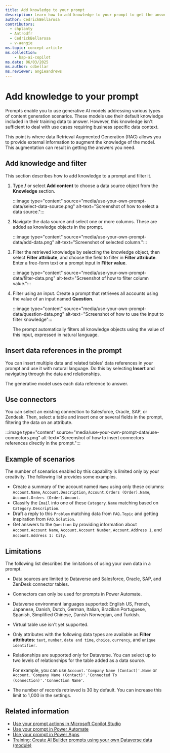 ```yaml
---
title: Add knowledge to your prompt
description: Learn how to add knowledge to your prompt to get the answers you need.
author: CedrickBellarosa
contributors:
  - chplanty
  - Antrodfr
  - CedrickBellarosa
  - v-aangie
ms.topic: concept-article
ms.collection: 
    - bap-ai-copilot
ms.date: 06/03/2025
ms.author: cdbellar
ms.reviewer: angieandrews
---
```


# Add knowledge to your prompt

Prompts enable you to use generative AI models addressing various types of content generation scenarios. These models use their default knowledge included in their training data to answer. However, this knowledge isn't sufficient to deal with use cases requiring business specific data context.

This point is where data Retrieval Augmented Generation (RAG) allows you to provide external information to augment the knowledge of the model. This augmentation can result in getting the answers you need.

## Add knowledge and filter

This section describes how to add knowledge to a prompt and filter it.

1. Type **/** or select **Add content** to choose a data source object from the **Knowledge** section.  

   :::image type="content" source="media/use-your-own-prompt-data/select-data-source.png" alt-text="Screenshot of how to select a data source.":::

1. Navigate the data source and select one or more columns. These are added as knowledge objects in the prompt.

    :::image type="content" source="media/use-your-own-prompt-data/add-data.png" alt-text="Screenshot of selected column.":::

1. Filter the retrieved knowledge by selecting the knowledge object, then select **Filter attribute**, and choose the field to filter in **Filter attribute**. Enter a free-form text or a prompt input in **Filter value**.

    :::image type="content" source="media/use-your-own-prompt-data/filter-data.png" alt-text="Screenshot of how to filter column value.":::

1. Filter using an input. Create a prompt that retrieves all accounts using the value of an input named **Question**.

    :::image type="content" source="media/use-your-own-prompt-data/question-data.png" alt-text="Screenshot of how to use the input to filter knowledge":::

   The prompt automatically filters all knowledge objects using the value of this input, expressed in natural language.

## Insert data references in the prompt

You can insert multiple data and related tables' data references in your prompt and use it with natural language. Do this by selecting **Insert** and navigating through the data and relationships.

The generative model uses each data reference to answer.

## Use connectors

You can select an existing connection to Salesforce, Oracle, SAP, or Zendesk. Then, select a table and insert one or several fields in the prompt, filtering the data on an attribute.

:::image type="content" source="media/use-your-own-prompt-data/use-connectors.png" alt-text="Screenshot of how to insert connectors references directly in the prompt.":::

## Example of scenarios

The number of scenarios enabled by this capability is limited only by your creativity. The following list provides some examples.

- Create a summary of the account named `Name` using only these columns: `Account.Name`, `Account.Description`, `Account.Orders (Order).Name`, `Account.Orders (Order).Amount`.
- Classify the `Email` into one of these `Category.Name` matching based on `Category.Description`.
- Draft a reply to this `Problem` matching data from `FAQ.Topic` and getting inspiration from `FAQ.Solution`.
- Get answers to the `Question` by providing information about `Account.Account Name`, `Account.Account Number`, `Account.Address 1`, and `Account.Address 1: City`.

## Limitations

The following list describes the limitations of using your own data in a prompt.

- Data sources are limited to Dataverse and Salesforce, Oracle, SAP, and ZenDesk connector tables.
- Connectors can only be used for prompts in Power Automate.
- Dataverse environment languages supported: English US, French, Japanese, Danish, Dutch, German, Italian, Brazilian Portuguese, Spanish, Simplified Chinese, Danish Norwegian, and Turkish.
- Virtual table use isn't yet supported.
- Only attributes with the following data types are available as **Filter attributes**: `text`, `number`, `date and time`, `choice`, `currency`, and `unique identifier`.
- Relationships are supported only for Dataverse. You can select up to two levels of relationships for the table added as a data source.

    For example, you can use `Account.'Company Name (Contact)'.Name` or `Account.'Company Name (Contact)'.'Connected To (Connection)'.'Connection Name'`.

- The number of records retrieved is 30 by default. You can increase this limit to 1,000 in the settings.

## Related information

- [Use your prompt actions in Microsoft Copilot Studio](use-a-custom-prompt-in-mcs.md)
- [Use your prompt in Power Automate](use-a-custom-prompt-in-flow.md)
- [Use your prompt in Power Apps](use-a-custom-prompt-in-app.md)
- [Training: Create AI Builder prompts using your own Dataverse data (module)](/training/modules/ai-builder-grounded-prompts/)
